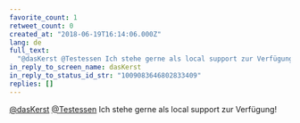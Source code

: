 ```yaml
---
favorite_count: 1
retweet_count: 0
created_at: "2018-06-19T16:14:06.000Z"
lang: de
full_text:
  "@dasKerst @Testessen Ich stehe gerne als local support zur Verfügung!"
in_reply_to_screen_name: dasKerst
in_reply_to_status_id_str: "1009083646802833409"
replies: []
---
```


[@dasKerst](https://twitter.com/dasKerst)
[@Testessen](https://twitter.com/Testessen) Ich stehe gerne als local support
zur Verfügung!
